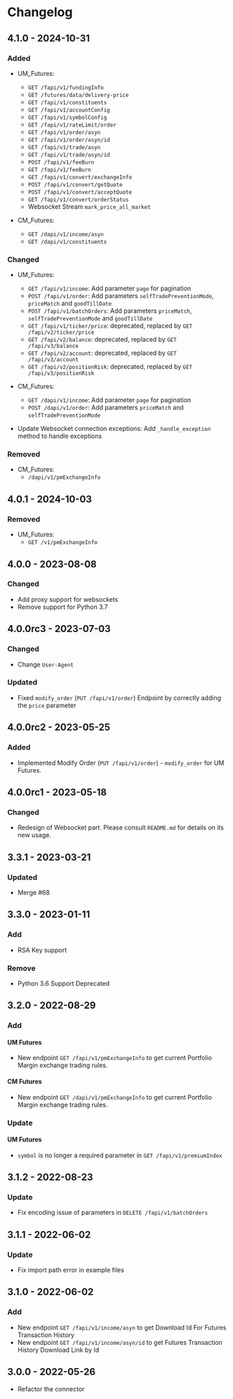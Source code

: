 # Changelog

## 4.1.0 - 2024-10-31

### Added
- UM_Futures:
  - `GET /fapi/v1/fundingInfo`
  - `GET /futures/data/delivery-price`
  - `GET /fapi/v1/constituents`
  - `GET /fapi/v1/accountConfig`
  - `GET /fapi/v1/symbolConfig`
  - `GET /fapi/v1/rateLimit/order`
  - `GET /fapi/v1/order/asyn`
  - `GET /fapi/v1/order/asyn/id`
  - `GET /fapi/v1/trade/asyn`
  - `GET /fapi/v1/trade/asyn/id`
  - `POST /fapi/v1/feeBurn`
  - `GET /fapi/v1/feeBurn`
  - `GET /fapi/v1/convert/exchangeInfo`
  - `POST /fapi/v1/convert/getQuote`
  - `POST /fapi/v1/convert/acceptQuote`
  - `GET /fapi/v1/convert/orderStatus`
  - Websocket Stream `mark_price_all_market`

- CM_Futures:
  - `GET /dapi/v1/income/asyn`
  - `GET /dapi/v1/constituents`

### Changed
- UM_Futures:
  - `GET /fapi/v1/income`: Add parameter `page` for pagination
  - `POST /fapi/v1/order`: Add parameters `selfTradePreventionMode`, `priceMatch` and `goodTillDate`
  - `POST /fapi/v1/batchOrders`: Add parameters `priceMatch`, `selfTradePreventionMode` and `goodTillDate`
  - `GET /fapi/v1/ticker/price`: deprecated, replaced by `GET /fapi/v2/ticker/price`
  - `GET /fapi/v2/balance`: deprecated, replaced by `GET /fapi/v3/balance`
  - `GET /fapi/v2/account`: deprecated, replaced by `GET /fapi/v3/account`
  - `GET /fapi/v2/positionRisk`: deprecated, replaced by `GET /fapi/v3/positionRisk`

- CM_Futures:
  - `GET /dapi/v1/income`: Add parameter `page` for pagination
  - `POST /dapi/v1/order`: Add parameters `priceMatch` and `selfTradePreventionMode`

- Update Websocket connection exceptions: Add `_handle_exception` method to handle exceptions

### Removed
- CM_Futures:
  - `/dapi/v1/pmExchangeInfo`

## 4.0.1 - 2024-10-03

### Removed
- UM_Futures:
  - `GET /v1/pmExchangeInfo`

## 4.0.0 - 2023-08-08

### Changed
- Add proxy support for websockets
- Remove support for Python 3.7

## 4.0.0rc3 - 2023-07-03

### Changed
- Change `User-Agent`

### Updated 
- Fixed `modify_order` (`PUT /fapi/v1/order`) Endpoint by correctly adding the `price` parameter 

## 4.0.0rc2 - 2023-05-25

### Added
- Implemented Modify Order (`PUT /fapi/v1/order`) - `modify_order` for UM Futures.

## 4.0.0rc1 - 2023-05-18

### Changed
- Redesign of Websocket part. Please consult `README.md` for details on its new usage.

## 3.3.1 - 2023-03-21

### Updated
- Merge #68

## 3.3.0 - 2023-01-11

### Add
- RSA Key support

### Remove
- Python 3.6 Support Deprecated

## 3.2.0 - 2022-08-29

### Add
#### UM Futures
 - New endpoint `GET /fapi/v1/pmExchangeInfo` to get current Portfolio Margin exchange trading rules.
#### CM Futures
 - New endpoint `GET /dapi/v1/pmExchangeInfo` to get current Portfolio Margin exchange trading rules.

### Update
#### UM Futures
 - `symbol` is no longer a required parameter in `GET /fapi/v1/premiumIndex`

## 3.1.2 - 2022-08-23

### Update
- Fix encoding issue of parameters in `DELETE /fapi/v1/batchOrders`

## 3.1.1 - 2022-06-02

### Update
- Fix import path error in example files

## 3.1.0 - 2022-06-02

### Add

- New endpoint `GET /fapi/v1/income/asyn` to get Download Id For Futures Transaction History
- New endpoint `GET /fapi/v1/income/asyn/id` to get Futures Transaction History Download Link by Id


## 3.0.0 - 2022-05-26

- Refactor the connector
